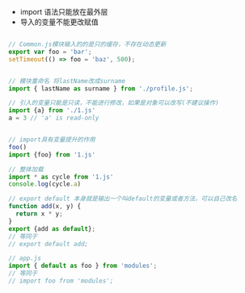<!--
 * @Author: your name
 * @Date: 2020-03-11 10:52:26
 * @LastEditTime: 2020-03-26 10:47:53
 * @LastEditors: Please set LastEditors
 * @Description: In User Settings Edit
 * @FilePath: /webNotes/web/es6/module.md
 -->

- import 语法只能放在最外层
- 导入的变量不能更改赋值

```javaScript

// Common.js模块输入的的是只的缓存，不存在动态更新
export var foo = 'bar';
setTimeout(() => foo = 'baz', 500);


// 模块重命名 将lastName改成surname
import { lastName as surname } from './profile.js';

// 引入的变量只能是只读，不能进行修改，如果是对象可以改写(不建议操作)
import {a} from './1.js'
a = 3 // 'a' is read-only


// import具有变量提升的作用
foo()
import {foo} from '1.js'

// 整体加载
import * as cycle from '1.js'
console.log(cycle.a)

// export default 本身就是输出一个叫default的变量或者方法，可以自己改名
function add(x, y) {
  return x * y;
}
export {add as default};
// 等同于
// export default add;

// app.js
import { default as foo } from 'modules';
// 等同于
// import foo from 'modules';
```
